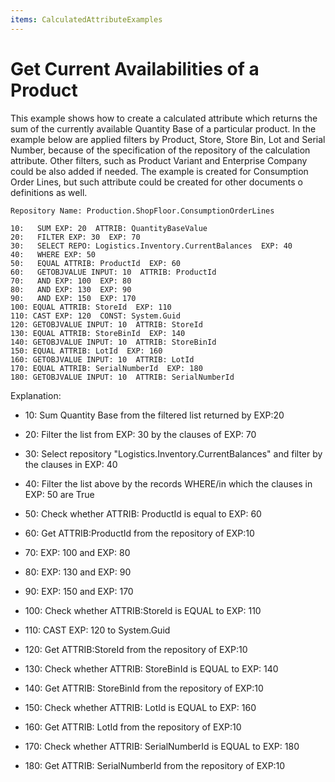 ```yaml
---
items: CalculatedAttributeExamples
---
```


# Get Current Availabilities of a Product

This example shows how  to create a calculated attribute which returns the sum of the currently  available Quantity Base of a particular product. In the example below  are applied filters by Product, Store, Store Bin, Lot and Serial Number, because of the specification of the repository of the calculation  attribute. Other filters, such as Product Variant and Enterprise Company could be also added if needed. The example is created for Consumption  Order Lines, but such attribute could be created for other documents o  definitions as well. 



```
Repository Name: Production.ShopFloor.ConsumptionOrderLines
```


```
10:   SUM EXP: 20  ATTRIB: QuantityBaseValue 
20:   FILTER EXP: 30  EXP: 70 
30:   SELECT REPO: Logistics.Inventory.CurrentBalances  EXP: 40 
40:   WHERE EXP: 50 
50:   EQUAL ATTRIB: ProductId  EXP: 60 
60:   GETOBJVALUE INPUT: 10  ATTRIB: ProductId 
70:   AND EXP: 100  EXP: 80 
80:   AND EXP: 130  EXP: 90 
90:   AND EXP: 150  EXP: 170 
100: EQUAL ATTRIB: StoreId  EXP: 110 
110: CAST EXP: 120  CONST: System.Guid 
120: GETOBJVALUE INPUT: 10  ATTRIB: StoreId 
130: EQUAL ATTRIB: StoreBinId  EXP: 140 
140: GETOBJVALUE INPUT: 10  ATTRIB: StoreBinId 
150: EQUAL ATTRIB: LotId  EXP: 160 
160: GETOBJVALUE INPUT: 10  ATTRIB: LotId 
170: EQUAL ATTRIB: SerialNumberId  EXP: 180 
180: GETOBJVALUE INPUT: 10  ATTRIB: SerialNumberId 
```


Explanation:

- 10:   Sum Quantity Base from the filtered list returned by EXP:20

- 20:   Filter the list from EXP: 30 by the clauses of EXP: 70 

- 30:   Select repository "Logistics.Inventory.CurrentBalances" and filter by the clauses in EXP: 40 
- 40:   Filter the list above by the records WHERE/in which the clauses in EXP: 50 are True
- 50:   Check whether ATTRIB: ProductId is equal to EXP: 60 

- 60:   Get ATTRIB:ProductId from the repository of EXP:10

- 70:   EXP: 100 and EXP: 80 

- 80:   EXP: 130 and EXP: 90 

- 90:   EXP: 150 and EXP: 170 

- 100: Check whether ATTRIB:StoreId is EQUAL to EXP: 110 

- 110: CAST EXP: 120  to System.Guid 

- 120: Get ATTRIB:StoreId from the repository of EXP:10

- 130: Check whether ATTRIB: StoreBinId is EQUAL to EXP: 140

- 140: Get ATTRIB: StoreBinId from the repository of EXP:10

- 150: Check whether ATTRIB: LotId is EQUAL to EXP: 160 

- 160: Get ATTRIB: LotId from the repository of EXP:10

- 170: Check whether ATTRIB: SerialNumberId is EQUAL to EXP: 180 

- 180: Get ATTRIB: SerialNumberId from the repository of EXP:10

